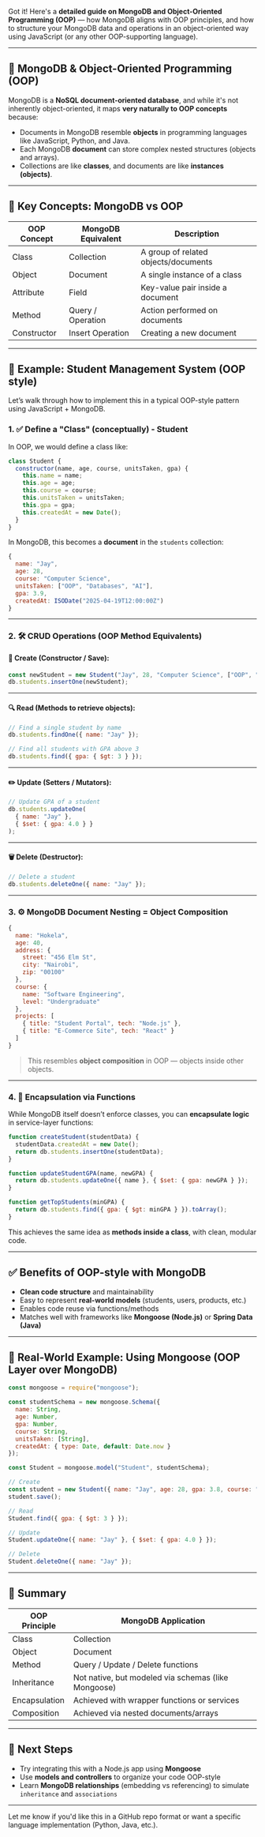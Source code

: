 Got it! Here's a **detailed guide on MongoDB and Object-Oriented Programming (OOP)** — how MongoDB aligns with OOP principles, and how to structure your MongoDB data and operations in an object-oriented way using JavaScript (or any other OOP-supporting language).

---

## 📘 MongoDB & Object-Oriented Programming (OOP)

MongoDB is a **NoSQL document-oriented database**, and while it's not inherently object-oriented, it maps **very naturally to OOP concepts** because:

- Documents in MongoDB resemble **objects** in programming languages like JavaScript, Python, and Java.
- Each MongoDB **document** can store complex nested structures (objects and arrays).
- Collections are like **classes**, and documents are like **instances (objects)**.

---

## 🧠 Key Concepts: MongoDB vs OOP

| OOP Concept     | MongoDB Equivalent     | Description |
|-----------------|------------------------|-------------|
| Class           | Collection             | A group of related objects/documents |
| Object          | Document               | A single instance of a class |
| Attribute       | Field                  | Key-value pair inside a document |
| Method          | Query / Operation      | Action performed on documents |
| Constructor     | Insert Operation       | Creating a new document |

---

## 📁 Example: Student Management System (OOP style)

Let’s walk through how to implement this in a typical OOP-style pattern using JavaScript + MongoDB.

### 1. ✅ Define a "Class" (conceptually) - Student

In OOP, we would define a class like:

```js
class Student {
  constructor(name, age, course, unitsTaken, gpa) {
    this.name = name;
    this.age = age;
    this.course = course;
    this.unitsTaken = unitsTaken;
    this.gpa = gpa;
    this.createdAt = new Date();
  }
}
```

In MongoDB, this becomes a **document** in the `students` collection:

```js
{
  name: "Jay",
  age: 28,
  course: "Computer Science",
  unitsTaken: ["OOP", "Databases", "AI"],
  gpa: 3.9,
  createdAt: ISODate("2025-04-19T12:00:00Z")
}
```

---

### 2. 🛠️ CRUD Operations (OOP Method Equivalents)

#### 📌 Create (Constructor / Save):

```js
const newStudent = new Student("Jay", 28, "Computer Science", ["OOP", "AI"], 3.9);
db.students.insertOne(newStudent);
```

---

#### 🔍 Read (Methods to retrieve objects):

```js
// Find a single student by name
db.students.findOne({ name: "Jay" });

// Find all students with GPA above 3
db.students.find({ gpa: { $gt: 3 } });
```

---

#### ✏️ Update (Setters / Mutators):

```js
// Update GPA of a student
db.students.updateOne(
  { name: "Jay" },
  { $set: { gpa: 4.0 } }
);
```

---

#### 🗑️ Delete (Destructor):

```js
// Delete a student
db.students.deleteOne({ name: "Jay" });
```

---

### 3. ⚙️ MongoDB Document Nesting = Object Composition

```js
{
  name: "Hokela",
  age: 40,
  address: {
    street: "456 Elm St",
    city: "Nairobi",
    zip: "00100"
  },
  course: {
    name: "Software Engineering",
    level: "Undergraduate"
  },
  projects: [
    { title: "Student Portal", tech: "Node.js" },
    { title: "E-Commerce Site", tech: "React" }
  ]
}
```

> This resembles **object composition** in OOP — objects inside other objects.

---

### 4. 🔁 Encapsulation via Functions

While MongoDB itself doesn’t enforce classes, you can **encapsulate logic** in service-layer functions:

```js
function createStudent(studentData) {
  studentData.createdAt = new Date();
  return db.students.insertOne(studentData);
}

function updateStudentGPA(name, newGPA) {
  return db.students.updateOne({ name }, { $set: { gpa: newGPA } });
}

function getTopStudents(minGPA) {
  return db.students.find({ gpa: { $gt: minGPA } }).toArray();
}
```

This achieves the same idea as **methods inside a class**, with clean, modular code.

---

## ✅ Benefits of OOP-style with MongoDB

- **Clean code structure** and maintainability
- Easy to represent **real-world models** (students, users, products, etc.)
- Enables code reuse via functions/methods
- Matches well with frameworks like **Mongoose (Node.js)** or **Spring Data (Java)**

---

## 🔄 Real-World Example: Using Mongoose (OOP Layer over MongoDB)

```js
const mongoose = require("mongoose");

const studentSchema = new mongoose.Schema({
  name: String,
  age: Number,
  gpa: Number,
  course: String,
  unitsTaken: [String],
  createdAt: { type: Date, default: Date.now }
});

const Student = mongoose.model("Student", studentSchema);

// Create
const student = new Student({ name: "Jay", age: 28, gpa: 3.8, course: "CS", unitsTaken: ["OOP"] });
student.save();

// Read
Student.find({ gpa: { $gt: 3 } });

// Update
Student.updateOne({ name: "Jay" }, { $set: { gpa: 4.0 } });

// Delete
Student.deleteOne({ name: "Jay" });
```

---

## 🧩 Summary

| OOP Principle     | MongoDB Application                             |
|-------------------|-------------------------------------------------|
| Class             | Collection                                      |
| Object            | Document                                        |
| Method            | Query / Update / Delete functions               |
| Inheritance       | Not native, but modeled via schemas (like Mongoose) |
| Encapsulation     | Achieved with wrapper functions or services     |
| Composition       | Achieved via nested documents/arrays            |

---

## 🚀 Next Steps

- Try integrating this with a Node.js app using **Mongoose**
- Use **models and controllers** to organize your code OOP-style
- Learn **MongoDB relationships** (embedding vs referencing) to simulate `inheritance` and `associations`

---

Let me know if you'd like this in a GitHub repo format or want a specific language implementation (Python, Java, etc.).
